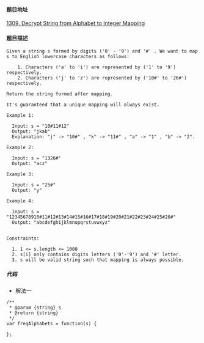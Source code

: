 #### 题目地址
[1309. Decrypt String from Alphabet to Integer Mapping](https://leetcode.com/problems/decrypt-string-from-alphabet-to-integer-mapping/)
#### 题目描述
```
Given a string s formed by digits ('0' - '9') and '#' . We want to map s to English lowercase characters as follows:

    1. Characters ('a' to 'i') are represented by ('1' to '9') respectively.
    2. Characters ('j' to 'z') are represented by ('10#' to '26#') respectively. 

Return the string formed after mapping.

It's guaranteed that a unique mapping will always exist.

Example 1:

  Input: s = "10#11#12"
  Output: "jkab"
  Explanation: "j" -> "10#" , "k" -> "11#" , "a" -> "1" , "b" -> "2".

Example 2:

  Input: s = "1326#"
  Output: "acz"

Example 3:

  Input: s = "25#"
  Output: "y"

Example 4:

  Input: s = "12345678910#11#12#13#14#15#16#17#18#19#20#21#22#23#24#25#26#"
  Output: "abcdefghijklmnopqrstuvwxyz"
 

Constraints:

  1. 1 <= s.length <= 1000
  2. s[i] only contains digits letters ('0'-'9') and '#' letter.
  3. s will be valid string such that mapping is always possible.
```

##### 代码

- 解法一
```
/**
 * @param {string} s
 * @return {string}
 */
var freqAlphabets = function(s) {
    
};
```
